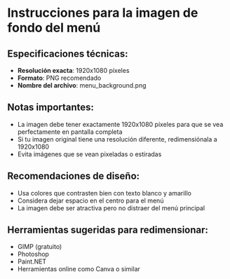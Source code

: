 # Instrucciones para la imagen de fondo del menú

## Especificaciones técnicas:
- **Resolución exacta**: 1920x1080 píxeles
- **Formato**: PNG recomendado
- **Nombre del archivo**: menu_background.png

## Notas importantes:
- La imagen debe tener exactamente 1920x1080 píxeles para que se vea perfectamente en pantalla completa
- Si tu imagen original tiene una resolución diferente, redimensiónala a 1920x1080
- Evita imágenes que se vean pixeladas o estiradas

## Recomendaciones de diseño:
- Usa colores que contrasten bien con texto blanco y amarillo
- Considera dejar espacio en el centro para el menú
- La imagen debe ser atractiva pero no distraer del menú principal

## Herramientas sugeridas para redimensionar:
- GIMP (gratuito)
- Photoshop
- Paint.NET
- Herramientas online como Canva o similar
